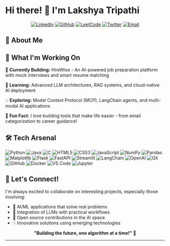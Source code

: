 # Hi there! 👋 I'm Lakshya Tripathi

<div align="center">
  

  [![LinkedIn](https://img.shields.io/badge/LinkedIn-0077B5?style=for-the-badge&logo=linkedin&logoColor=white)](https://linkedin.com/in/lakshyatripathi)
  [![GitHub](https://img.shields.io/badge/GitHub-100000?style=for-the-badge&logo=github&logoColor=white)](https://github.com/lakshya1410)
  [![LeetCode](https://img.shields.io/badge/LeetCode-FFA116?style=for-the-badge&logo=LeetCode&logoColor=black)](https://leetcode.com/u/lakshytripathi/)
  [![Twitter](https://img.shields.io/badge/Twitter-1DA1F2?style=for-the-badge&logo=twitter&logoColor=white)](https://x.com/is_lakshy)
  [![Email](https://img.shields.io/badge/Email-D14836?style=for-the-badge&logo=gmail&logoColor=white)](mailto:lakshyatripathiconnect@gmail.com)
  
</div>

## 🚀 About Me

## 🎯 What I'm Working On

🔭 **Currently Building:** HireWise - An AI-powered job preparation platform with mock interviews and smart resume matching

🌱 **Learning:** Advanced LLM architectures, RAG systems, and cloud-native AI deployment

💡 **Exploring:** Model Context Protocol (MCP), LangChain agents, and multi-modal AI applications

🎪 **Fun Fact:** I love building tools that make life easier - from email categorization to career guidance!

## 🛠️ Tech Arsenal

![Python](https://img.shields.io/badge/Python-3776AB?style=for-the-badge&logo=python&logoColor=white)
![Java](https://img.shields.io/badge/Java-ED8B00?style=for-the-badge&logo=java&logoColor=white)
![C](https://img.shields.io/badge/C-00599C?style=for-the-badge&logo=c&logoColor=white)
![HTML5](https://img.shields.io/badge/HTML5-E34F26?style=for-the-badge&logo=html5&logoColor=white)
![CSS3](https://img.shields.io/badge/CSS3-1572B6?style=for-the-badge&logo=css3&logoColor=white)
![JavaScript](https://img.shields.io/badge/JavaScript-F7DF1E?style=for-the-badge&logo=javascript&logoColor=black)
![NumPy](https://img.shields.io/badge/numpy-013243?style=for-the-badge&logo=numpy&logoColor=white)
![Pandas](https://img.shields.io/badge/pandas-150458?style=for-the-badge&logo=pandas&logoColor=white)
![Matplotlib](https://img.shields.io/badge/Matplotlib-11557c?style=for-the-badge)
![Flask](https://img.shields.io/badge/Flask-000000?style=for-the-badge&logo=flask&logoColor=white)
![FastAPI](https://img.shields.io/badge/FastAPI-009688?style=for-the-badge&logo=fastapi&logoColor=white)
![Streamlit](https://img.shields.io/badge/Streamlit-FF4B4B?style=for-the-badge&logo=streamlit&logoColor=white)
![LangChain](https://img.shields.io/badge/LangChain-121212?style=for-the-badge)
![OpenAI](https://img.shields.io/badge/OpenAI-412991?style=for-the-badge&logo=openai&logoColor=white)
![Git](https://img.shields.io/badge/git-F05032?style=for-the-badge&logo=git&logoColor=white)
![GitHub](https://img.shields.io/badge/GitHub-100000?style=for-the-badge&logo=github&logoColor=white)
![Docker](https://img.shields.io/badge/Docker-2496ED?style=for-the-badge&logo=docker&logoColor=white)
![VS Code](https://img.shields.io/badge/VS%20Code-0078d4?style=for-the-badge&logo=visual-studio-code&logoColor=white)
![Jupyter](https://img.shields.io/badge/Jupyter-F37626?style=for-the-badge&logo=jupyter&logoColor=white)


## 💬 Let's Connect!

I'm always excited to collaborate on interesting projects, especially those involving:
- 🤖 AI/ML applications that solve real problems
- 🔗 Integration of LLMs with practical workflows
- 🚀 Open source contributions in the AI space
- 💡 Innovative solutions using emerging technologies

<div align="center">
  
  **"Building the future, one algorithm at a time!"** 🚀
  

  
</div>

---

